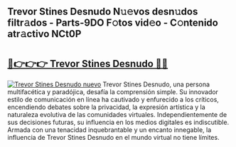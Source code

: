 ## Trevor Stines Desnudo N𝚞𝚎vos desn𝚞dos filtr𝚊dos - Parts-9DO F𝚘tos vid𝚎o - C𝚘ntenido atr𝚊ctivo NCt0P

# <h2><a href="http://mb598x.tromn.icu/?c=Trevor+Stines+Desnudo">🔗👉👉👉 Trevor Stines Desnudo 🔗🔗</a></h2>

[![Trevor Stines Desnudo nuevo](https://i.imgur.com/pEAQMta.gif)](http://mb598x.tromn.icu/?c=Trevor+Stines+Desnudo)
Trevor Stines Desnudo, una persona multifacética y paradójica, desafía la comprensión simple. Su innovador estilo de comunicación en línea ha cautivado y enfurecido a los críticos, encendiendo debates sobre la privacidad, la expresión artística y la naturaleza evolutiva de las comunidades virtuales. Independientemente de sus decisiones futuras, su influencia en los medios digitales es indiscutible. Armada con una tenacidad inquebrantable y un encanto innegable, la influencia de Trevor Stines Desnudo en el mundo virtual no tiene límites.

